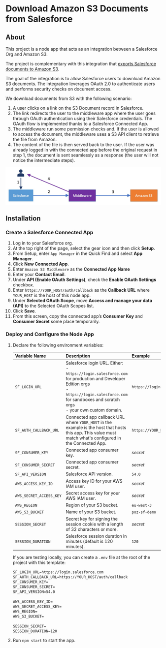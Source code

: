 # Download Amazon S3 Documents from Salesforce

## About

This project is a node app that acts as an integration between a Salesforce Org and Amazon S3.

The project is complementary with this integration that [exports Salesforce documents to Amazon S3](https://github.com/pozil/sf-docs-to-s3).

The goal of the integration is to allow Salesforce users to download Amazon S3 documents. The integration leverages OAuth 2.0 to authenticate users and performs security checks on document access.

We download documents from S3 with the following scenario:

1. A user clicks on a link on the S3 Document record in Salesforce.
1. The link redirects the user to the middleware app where the user goes through OAuth authentication using their Salesforce credentials. The OAuth flow is implemented thanks to a Salesforce Connected App.
1. The middleware run some permission checks and. If the user is allowed to access the document, the middleware uses a S3 API client to retrieve the file from Amazon.
1. The content of the file is then served back to the user. If the user was already logged in with the connected app before the original request in step 1, the document is sent seamlessly as a response (the user will not notice the intermediate steps).

![Integration architecture](/doc-gfx/architecture.jpg)

## Installation

### Create a Salesforce Connected App

1. Log in to your Salesforce org.
1. At the top right of the page, select the gear icon and then click **Setup**.
1. From Setup, enter `App Manager` in the Quick Find and select **App Manager**.
1. Click **New Connected App**.
1. Enter `Amazon S3 Middleware` as the **Connected App Name**
1. Enter your **Contact Email**.
1. Under **API (Enable OAuth Settings)**, check the **Enable OAuth Settings** checkbox.
1. Enter `https://YOUR_HOST/auth/callback` as the **Callback URL** where `YOUR_HOST` is the host of this node app.
1. Under **Selected OAuth Scope**, move **Access and manage your data (API)** to the Selected OAuth Scopes list.
1. Click **Save**.
1. From this screen, copy the connected app’s **Consumer Key** and **Consumer Secret** some place temporarily.

### Deploy and Configure the Node App

1. Declare the following environment variables:

    | Variable Name           | Description                                                                                                                                                                                                    | Example                           |
    | ----------------------- | -------------------------------------------------------------------------------------------------------------------------------------------------------------------------------------------------------------- | --------------------------------- |
    | `SF_LOGIN_URL`          | Salesforce login URL. Either:<br/>- `https://login.salesforce.com` for production and Developer Edition orgs<br/>- `https://login.salesforce.com` for sandboxes and scratch orgs<br/>- your own custom domain. | `https://login.salesforce.com`    |
    | `SF_AUTH_CALLBACK_URL`  | Connected app callback URL where `YOUR_HOST` in the example is the host that hosts this app. This value must match what's configured in the Connected App.                                                     | `https://YOUR_HOST/auth/callback` |
    | `SF_CONSUMER_KEY`       | Connected app consumer key.                                                                                                                                                                                    | _secret_                          |
    | `SF_CONSUMER_SECRET`    | Connected app consumer secret.                                                                                                                                                                                 | _secret_                          |
    | `SF_API_VERSION`        | Salesforce API version.                                                                                                                                                                                        | `54.0`                            |
    | `AWS_ACCESS_KEY_ID`     | Access key ID for your AWS IAM user.                                                                                                                                                                           | _secret_                          |
    | `AWS_SECRET_ACCESS_KEY` | Secret access key for your AWS IAM user.                                                                                                                                                                       | _secret_                          |
    | `AWS_REGION`            | Region of your S3 bucket.                                                                                                                                                                                      | `eu-west-3`                       |
    | `AWS_S3_BUCKET`         | Name of your S3 bucket.                                                                                                                                                                                        | `poz-sf-demo`                     |
    | `SESSION_SECRET`        | Secret key for signing the session cookie with a length of 32 characters or more.                                                                                                                              | _secret_                          |
    | `SESSION_DURATION`      | Salesforce session duration in minutes (default is 120 minutes).                                                                                                                                               | `120`                             |

    If you are testing locally, you can create a `.env` file at the root of the project with this template:

    ```properties
    SF_LOGIN_URL=https://login.salesforce.com
    SF_AUTH_CALLBACK_URL=https://YOUR_HOST/auth/callback
    SF_CONSUMER_KEY=
    SF_CONSUMER_SECRET=
    SF_API_VERSION=54.0

    AWS_ACCESS_KEY_ID=
    AWS_SECRET_ACCESS_KEY=
    AWS_REGION=
    AWS_S3_BUCKET=

    SESSION_SECRET=
    SESSION_DURATION=120
    ```

1. Run `npm start` to start the app.
